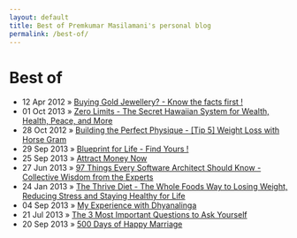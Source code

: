 ```yaml
---
layout: default
title: Best of Premkumar Masilamani's personal blog
permalink: /best-of/
---
```


<div id="home">
  <h1>Best of</h1>
  <ul class="posts">
	<li><span>12 Apr 2012</span> &raquo; <a href="/2012/04/12/buying-gold-jewellery-know-the-facts-first/">Buying Gold Jewellery? - Know the facts first !</a></li>
	<li><span>01 Oct 2013</span> &raquo; <a href="/2013/10/01/zero-limits-the-secret-hawaiian-system-for-wealth-health-peace-and-more-book-review/">Zero Limits - The Secret Hawaiian System for Wealth, Health, Peace, and More</a></li>
	<li><span>28 Oct 2012</span> &raquo; <a href="/2012/10/28/building-the-perfect-physique-tip-5-weight-loss-with-horse-gram/">Building the Perfect Physique - [Tip 5] Weight Loss with Horse Gram</a></li>
	<li><span>29 Sep 2013</span> &raquo; <a href="/2013/09/29/blueprint-for-life-find-yours/">Blueprint for Life - Find Yours !</a></li>
	<li><span>25 Sep 2013</span> &raquo; <a href="/2013/09/25/attract-money-now-audio-book-review/">Attract Money Now</a></li>
	<li><span>27 Jun 2013</span> &raquo; <a href="/2013/06/27/97-things-every-software-architect-should-know-collective-wisdom-from-the-experts-book-review/">97 Things Every Software Architect Should Know - Collective Wisdom from the Experts</a></li>
	<li><span>24 Jan 2013</span> &raquo; <a href="/2013/01/24/the-thrive-diet-the-whole-foods-way-to-losing-weight-reducing-stress-and-staying-healthy-for-life-book-review/">The Thrive Diet - The Whole Foods Way to Losing Weight, Reducing Stress and Staying Healthy for Life</a></li>
	<li><span>04 Sep 2013</span> &raquo; <a href="/2013/09/04/my-experience-with-dhyanalinga/">My Experience with Dhyanalinga</a></li>
	<li><span>21 Jul 2013</span> &raquo; <a href="/2013/07/21/the-3-most-important-questions-to-ask-yourself/">The 3 Most Important Questions to Ask Yourself</a></li>
	<li><span>20 Sep 2013</span> &raquo; <a href="/2013/09/20/500-days-of-happy-marriage/">500 Days of Happy Marriage</a></li>
  </ul>
</div>



